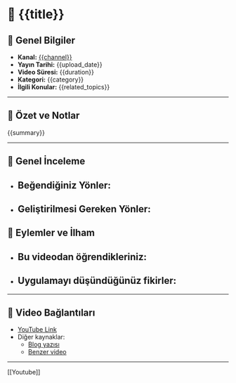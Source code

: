 
# 🎥 {{title}}

## 📜 Genel Bilgiler
- **Kanal:** [{{channel}}](#)
- **Yayın Tarihi:** {{upload_date}}
- **Video Süresi:** {{duration}}
- **Kategori:** {{category}}
- **İlgili Konular:** {{related_topics}}

---

## 📝 Özet ve Notlar
{{summary}}

---

## 🌟 Genel İnceleme
- **Beğendiğiniz Yönler:**
  - 
- **Geliştirilmesi Gereken Yönler:**
  - 

## 🎯 Eylemler ve İlham
- Bu videodan öğrendikleriniz:
  - 
- Uygulamayı düşündüğünüz fikirler:
  - 

---

## 🔗 Video Bağlantıları
- [YouTube Link](#)
- Diğer kaynaklar: 
  - [Blog yazısı](#)
  - [Benzer video](#)

___
[[Youtube]]
